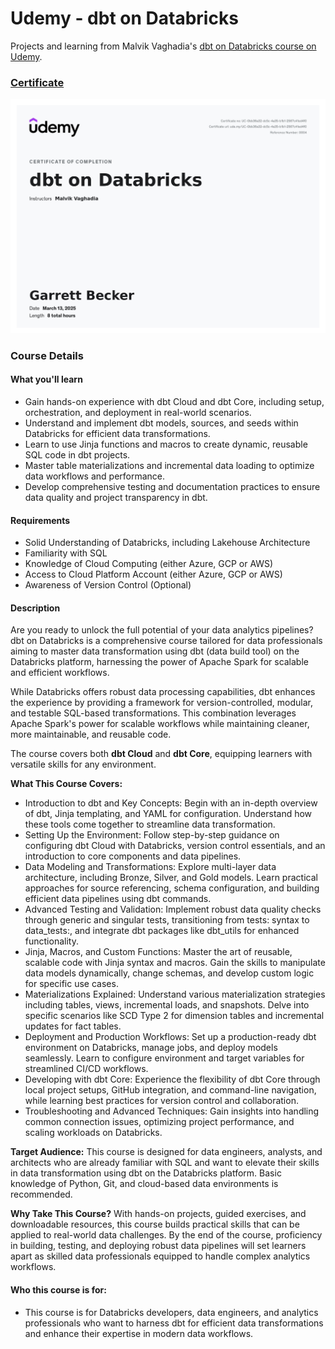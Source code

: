 # Udemy - dbt on Databricks

Projects and learning from Malvik Vaghadia's [dbt on Databricks course on Udemy](https://www.udemy.com/course/dbt-on-databricks).

### [Certificate](https://www.udemy.com/certificate/UC-0bb36a32-dc5c-4a35-b1b1-2567c41ed4f0/)

!["Certificate"](./Certificate.jpg)

### Course Details

#### What you'll learn
- Gain hands-on experience with dbt Cloud and dbt Core, including setup, orchestration, and deployment in real-world scenarios.
- Understand and implement dbt models, sources, and seeds within Databricks for efficient data transformations.
- Learn to use Jinja functions and macros to create dynamic, reusable SQL code in dbt projects.
- Master table materializations and incremental data loading to optimize data workflows and performance.
- Develop comprehensive testing and documentation practices to ensure data quality and project transparency in dbt.

#### Requirements
- Solid Understanding of Databricks, including Lakehouse Architecture
- Familiarity with SQL
- Knowledge of Cloud Computing (either Azure, GCP or AWS)
- Access to Cloud Platform Account (either Azure, GCP or AWS)
- Awareness of Version Control (Optional)

#### Description
Are you ready to unlock the full potential of your data analytics pipelines? dbt on Databricks is a comprehensive course tailored for data professionals aiming to master data transformation using dbt (data build tool) on the Databricks platform, harnessing the power of Apache Spark for scalable and efficient workflows.

While Databricks offers robust data processing capabilities, dbt enhances the experience by providing a framework for version-controlled, modular, and testable SQL-based transformations. This combination leverages Apache Spark's power for scalable workflows while maintaining cleaner, more maintainable, and reusable code.

The course covers both **dbt Cloud** and **dbt Core**, equipping learners with versatile skills for any environment.

**What This Course Covers:**
- Introduction to dbt and Key Concepts: Begin with an in-depth overview of dbt, Jinja templating, and YAML for configuration. Understand how these tools come together to streamline data transformation.
- Setting Up the Environment: Follow step-by-step guidance on configuring dbt Cloud with Databricks, version control essentials, and an introduction to core components and data pipelines.
- Data Modeling and Transformations: Explore multi-layer data architecture, including Bronze, Silver, and Gold models. Learn practical approaches for source referencing, schema configuration, and building efficient data pipelines using dbt commands.
- Advanced Testing and Validation: Implement robust data quality checks through generic and singular tests, transitioning from tests: syntax to data_tests:, and integrate dbt packages like dbt_utils for enhanced functionality.
- Jinja, Macros, and Custom Functions: Master the art of reusable, scalable code with Jinja syntax and macros. Gain the skills to manipulate data models dynamically, change schemas, and develop custom logic for specific use cases.
- Materializations Explained: Understand various materialization strategies including tables, views, incremental loads, and snapshots. Delve into specific scenarios like SCD Type 2 for dimension tables and incremental updates for fact tables.
- Deployment and Production Workflows: Set up a production-ready dbt environment on Databricks, manage jobs, and deploy models seamlessly. Learn to configure environment and target variables for streamlined CI/CD workflows.
- Developing with dbt Core: Experience the flexibility of dbt Core through local project setups, GitHub integration, and command-line navigation, while learning best practices for version control and collaboration.
- Troubleshooting and Advanced Techniques: Gain insights into handling common connection issues, optimizing project performance, and scaling workloads on Databricks.

**Target Audience:**
This course is designed for data engineers, analysts, and architects who are already familiar with SQL and want to elevate their skills in data transformation using dbt on the Databricks platform. Basic knowledge of Python, Git, and cloud-based data environments is recommended.

**Why Take This Course?**
With hands-on projects, guided exercises, and downloadable resources, this course builds practical skills that can be applied to real-world data challenges. By the end of the course, proficiency in building, testing, and deploying robust data pipelines will set learners apart as skilled data professionals equipped to handle complex analytics workflows.

#### Who this course is for:
- This course is for Databricks developers, data engineers, and analytics professionals who want to harness dbt for efficient data transformations and enhance their expertise in modern data workflows.
